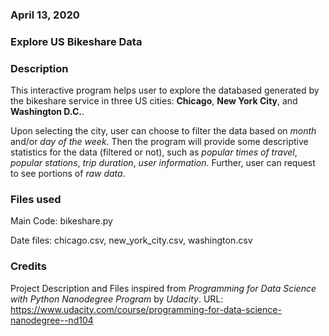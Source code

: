 ### April 13, 2020

### Explore US Bikeshare Data

### Description
This interactive program helps user to explore the databased generated by the bikeshare service in three US cities: **Chicago**, **New York City**, and **Washington D.C.**.

Upon selecting the city, user can choose to filter the data based on *month* and/or *day of the week*. Then the program will provide some descriptive statistics for the data (filtered or not), such as *popular times of travel*, *popular stations*, *trip duration*, *user information*. Further, user can request to see portions of *raw data*.

### Files used
Main Code: bikeshare.py

Date files: chicago.csv, new_york_city.csv, washington.csv

### Credits
Project Description and Files inspired from *Programming for Data Science with Python Nanodegree Program* by *Udacity*. URL: https://www.udacity.com/course/programming-for-data-science-nanodegree--nd104
